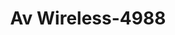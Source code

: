 ---
f_zip-code: 93550
f_state-code: CA
title: Av Wireless-4988
f_phone: 661-947-4582
f_city-only: Palmdale
f_address: 905 East Avenue R Palmdale
f_location-unique-id: '4988'
slug: av-wireless-4988
updated-on: '2024-05-30T13:46:58.046Z'
created-on: '2024-05-30T13:36:59.803Z'
published-on: '2024-05-30T13:54:32.469Z'
f_city-state: cms/city/palmdale-ca.md
f_company: cms/company/av-wireless.md
f_state: cms/state/california.md
layout: '[payday-loan].html'
tags: payday-loan
---
